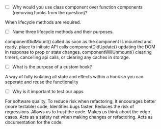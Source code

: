 - [ ] Why would you use class component over function components (removing hooks from the question)?

When lifecycle methods are required.

- [ ] Name three lifecycle methods and their purposes.

componentDidMount() called as soon as the component is mounted and ready. place to initiate API calls
componentDidUpdate() updating the DOM in response to prop or state changes.
componentWillUnmount() clearing timers, cancelling api calls, or clearing any caches in storage.

- [ ] What is the purpose of a custom hook?

A way of fully isolating all state and effects within a hook so you can seperate and reuse the functionality

- [ ] Why is it important to test our apps

For software quality.
To reduce risk when refactoring,
It encourages better (more testable) code,
Identifies bugs faster.
Reduces the risk of regressions.
Allows us to trust the code.
Makes us think about the edge cases.
Acts as a safety net when making changes or refactoring.
Acts as documentation for the code.